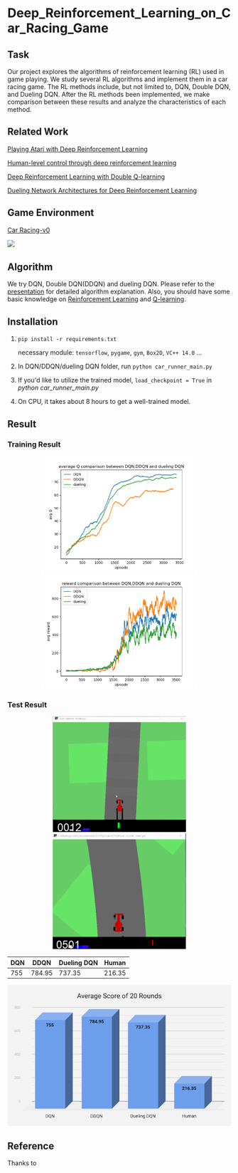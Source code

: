 # Deep_Reinforcement_Learning_on_Car_Racing_Game
## Task
Our project explores the algorithms of reinforcement learning (RL) used in game playing. We study several RL algorithms and implement them in a car racing game. The RL methods include, but not limited to, DQN, Double DQN, and Dueling DQN. After the RL methods been implemented, we make comparison between these results and analyze the characteristics of each method.

## Related Work
[Playing Atari with Deep Reinforcement Learning](https://www.cs.toronto.edu/~vmnih/docs/dqn.pdf)

[Human-level control through deep reinforcement learning](https://web.stanford.edu/class/psych209/Readings/MnihEtAlHassibis15NatureControlDeepRL.pdf)

[Deep Reinforcement Learning with Double Q-learning](https://arxiv.org/pdf/1509.06461.pdf)

[Dueling Network Architectures for Deep Reinforcement Learning](http://proceedings.mlr.press/v48/wangf16.pdf)

## Game Environment
[Car Racing-v0](https://gym.openai.com/envs/CarRacing-v0/)

![](https://media.giphy.com/media/3og0IEKu84Ros9izyU/giphy.gif)

## Algorithm
We try DQN, Double DQN(DDQN) and dueling DQN. Please refer to the [presentation](https://github.com/guozhonghao1994/Deep_Reinforcement_Learning_on_Car_Racing_Game/blob/master/Presentation.pdf) for detailed algorithm explanation. Also, you should have some basic knowledge on [Reinforcement Learning](https://en.wikipedia.org/wiki/Reinforcement_learning) and [Q-learning](https://en.wikipedia.org/wiki/Q-learning). 

## Installation
1. `pip install -r requirements.txt`

    necessary module: `tensorflow`, `pygame`, `gym`, `Box2D`, `VC++ 14.0` ...

2. In DQN/DDQN/dueling DQN folder, run `python car_runner_main.py`

3. If you'd like to utilize the trained model, `load_checkpoint = True` in *python car_runner_main.py*

4. On CPU, it takes about 8 hours to get a well-trained model.

## Result
### Training Result
<p align="center">
    <img src="https://github.com/guozhonghao1994/Deep_Reinforcement_Learning_on_Car_Racing_Game/blob/master/figure/Figure_10.png" alt="Sample"  width="352" height="260">
    <img src="https://github.com/guozhonghao1994/Deep_Reinforcement_Learning_on_Car_Racing_Game/blob/master/figure/Figure_11.png" alt="Sample"  width="352" height="260">

### Test Result

<p align="center">
    <img src="https://github.com/guozhonghao1994/Deep_Reinforcement_Learning_on_Car_Racing_Game/blob/master/figure/start.gif" alt="Sample"  width="300" height="260">
    <img src="https://github.com/guozhonghao1994/Deep_Reinforcement_Learning_on_Car_Racing_Game/blob/master/figure/play.gif" alt="Sample"  width="300" height="260">
    
   | DQN    | DDQN   | Dueling DQN | Human   |
   | ---    | ---    | ---         | ---     |
   |  755   | 784.95 | 737.35      | 216.35  |

<p align="center">
    <img src="https://github.com/guozhonghao1994/Deep_Reinforcement_Learning_on_Car_Racing_Game/blob/master/figure/score.png" alt="Sample" alt="Sample"  width="512" height="317">

## Reference
Thanks to [](https://github.com/pekaalto/DQN)


    
